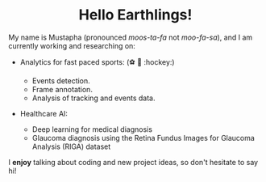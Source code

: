 <h1 align = "center">Hello Earthlings!</h1>

My name is Mustapha (pronounced *moos-ta-fa* not *moo-fa-sa*), and I am currently working and researching on:

- Analytics for fast paced sports: (:soccer: :basketball: :hockey:)
  - Events detection.
  - Frame annotation.
  - Analysis of tracking and events data.
  
- Healthcare AI: 
  - Deep learning for medical diagnosis
  - Glaucoma diagnosis using the Retina Fundus Images for Glaucoma Analysis (RIGA) dataset

I **enjoy** talking about coding and new project ideas, so don't hesitate to say hi!

